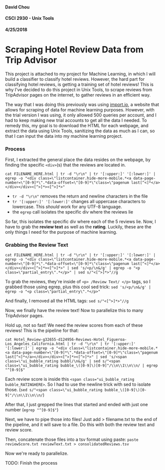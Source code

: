 #### David Chou
#### CSCI 2930 - Unix Tools
#### 4/25/2018

# Scraping Hotel Review Data from Trip Advisor

This project is attached to my project for Machine Learning, in which I will build a classifier to classify hotel reviews.  However, the hard part for classifying hotel reviews, is getting a training set of hotel reviews!  This is why I’ve decided to do this project in Unix Tools, to scrape reviews from TripAdvisor pages on the internet, to gather reviews in an efficient way.

The way that I was doing this previously was using [import.io](https://www.import.io/), a website that allows for scraping of data for machine learning purposes.  However, with the trial version I was using, it only allowed 500 queries per account, and I had to keep making new trial accounts to get all the data I needed.  To remedy this, my goal is to download the HTML for each webpage, and extract the data using Unix Tools, sanitizing the data as much as I can, so that I can input the data into my machine learning project.

### Process
First, I extracted the general place the data resides on the webpage, by finding the specific `<div>`(s) that the reviews are located in.

`cat FILENAME_HERE.html | tr -d "\r\n" | tr '[:upper:]' '[:lower:]' | egrep -o "<div class=\"listcontainer.hide-more-mobile.*<a data-page-number=\"[0-9]*\".*data-offset=\"[0-9]*\"class=\"pagenum last[^<]*</a></div></div><[^>]*><[^>]*>"`

- `tr -d "\r\n"` removes the return and newline characters in the file
- `tr '[:upper:]' '[:lower:]'` changes all uppercase characters to lowercase.  This *should* work for any UTF-8 language.
- the `egrep` call isolates the specific div where the reviews lie

So far, this isolates the specific div where each of the 5 reviews lie.  Now, I have to grab the **review text** as well as the **rating**.  Luckily, these are the only things I need for the purpose of machine learning.

### Grabbing the Review Text

`cat FILENAME_HERE.html | tr -d "\r\n" | tr '[:upper:]' '[:lower:]' | egrep -o "<div class=\"listcontainer.hide-more-mobile.*<a data-page-number=\"[0-9]*\".*data-offset=\"[0-9]*\"class=\"pagenum last[^<]*</a></div></div><[^>]*><[^>]*>" | sed 's/<p/\n&/g' | egrep -o "<p class=\"partial_entry\".*</p>" | sed s/"<[^>]*>"//g`

To grab the reviews, they're inside of `<p> /Review Text/ </p>` tags, so I grabbed those using egrep, plus this cool sed trick:
`sed 's/<p/\n&/g' | egrep -o "<p class=\"partial_entry\".*</p>"`

And finally, I removed all the HTML tags: `sed s/"<[^>]*>"//g`

Now, we finally have the review text!  Now to parallelize this to many TripAdvisor pages.

Hold up, not so fast!  We need the review scores from each of these reviews!  This is the pipeline for that:

 `cat Hotel_Review-g32655-d124956-Reviews-Hotel_Figueroa-Los_Angeles_California.html | tr -d "\r\n" | tr '[:upper:]' '[:lower:]' | egrep -o "<div class=\"listcontainer.hide-more-mobile.*<a data-page-number=\"[0-9]*\".*data-offset=\"[0-9]*\"class=\"pagenum last[^<]*</a></div></div><[^>]*><[^>]*>" | sed 's/<span class=\"ui_bubble_rating bubbl/\n&/g' | sed s/"<span class=\"ui_bubble_rating bubble_\([0-9]\)[0-9]"/\\n\\1\\n\\n/ | egrep "^[0-9]$"`
 
Each review score is inside this `<span class="ui_bubble_rating bubble_RATINGHERE>`.  So I had to use the newline trick with sed to isolate those. (`sed s/"<span class=\"ui_bubble_rating bubble_\([0-9]\)[0-9]"/\\n\\1\\n\\n/`)

After that, I just grepped the lines that started and ended with just one number (`egrep "^[0-9]$"`)

Next, we have to pipe those into files!  Just add > filename.txt to the end of the pipeline, and it will save to a file.  Do this with both the review text and review score.

Then, concatenate those files into a tsv format using paste:  `paste reviewScore.txt reviewText.txt > consolidatedReviews.tsv`

Now we're ready to parallelize.

TODO: Finish the process
